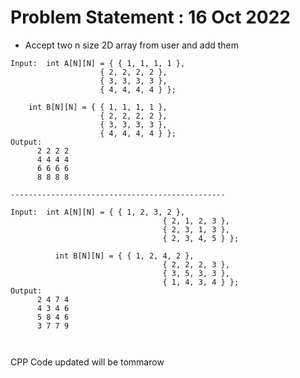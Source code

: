# Problem Statement : 16 Oct 2022


- Accept two n size  2D array from user and add them  <br>

```
Input:  int A[N][N] = { { 1, 1, 1, 1 },
                    { 2, 2, 2, 2 },
                    { 3, 3, 3, 3 },
                    { 4, 4, 4, 4 } };
 
    int B[N][N] = { { 1, 1, 1, 1 },
                    { 2, 2, 2, 2 },
                    { 3, 3, 3, 3 },
                    { 4, 4, 4, 4 } };
Output:
      2 2 2 2 
      4 4 4 4 
      6 6 6 6 
      8 8 8 8 
      
------------------------------------------------

Input:  int A[N][N] = { { 1, 2, 3, 2 },
					              { 2, 1, 2, 3 },
					              { 2, 3, 1, 3 },
					              { 2, 3, 4, 5 } };

	      int B[N][N] = { { 1, 2, 4, 2 },
					              { 2, 2, 2, 3 },
					              { 3, 5, 3, 3 },
					              { 1, 4, 3, 4 } };
Output:
      2 4 7 4 
      4 3 4 6 
      5 8 4 6 
      3 7 7 9 



```

CPP Code updated will be tommarow

